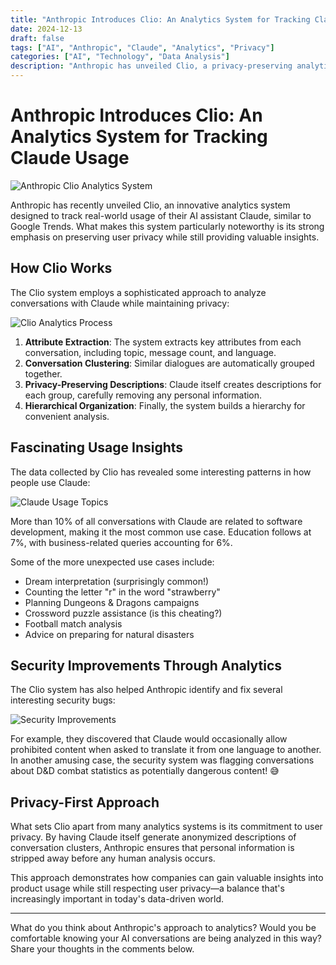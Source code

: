 ```yaml
---
title: "Anthropic Introduces Clio: An Analytics System for Tracking Claude Usage"
date: 2024-12-13
draft: false
tags: ["AI", "Anthropic", "Claude", "Analytics", "Privacy"]
categories: ["AI", "Technology", "Data Analysis"]
description: "Anthropic has unveiled Clio, a privacy-preserving analytics system that tracks how users interact with Claude, providing fascinating insights into AI usage patterns while maintaining user privacy."
---
```


# Anthropic Introduces Clio: An Analytics System for Tracking Claude Usage

![Anthropic Clio Analytics System](/posts/anthropic-clio-analytics/images/clio-main.jpg)

Anthropic has recently unveiled Clio, an innovative analytics system designed to track real-world usage of their AI assistant Claude, similar to Google Trends. What makes this system particularly noteworthy is its strong emphasis on preserving user privacy while still providing valuable insights.

## How Clio Works

The Clio system employs a sophisticated approach to analyze conversations with Claude while maintaining privacy:

![Clio Analytics Process](/posts/anthropic-clio-analytics/images/clio-stats.jpg)

1. **Attribute Extraction**: The system extracts key attributes from each conversation, including topic, message count, and language.
2. **Conversation Clustering**: Similar dialogues are automatically grouped together.
3. **Privacy-Preserving Descriptions**: Claude itself creates descriptions for each group, carefully removing any personal information.
4. **Hierarchical Organization**: Finally, the system builds a hierarchy for convenient analysis.

## Fascinating Usage Insights

The data collected by Clio has revealed some interesting patterns in how people use Claude:

![Claude Usage Topics](/posts/anthropic-clio-analytics/images/clio-topics.jpg)

More than 10% of all conversations with Claude are related to software development, making it the most common use case. Education follows at 7%, with business-related queries accounting for 6%.

Some of the more unexpected use cases include:

- Dream interpretation (surprisingly common!)
- Counting the letter "r" in the word "strawberry"
- Planning Dungeons & Dragons campaigns
- Crossword puzzle assistance (is this cheating?)
- Football match analysis
- Advice on preparing for natural disasters

## Security Improvements Through Analytics

The Clio system has also helped Anthropic identify and fix several interesting security bugs:

![Security Improvements](/posts/anthropic-clio-analytics/images/clio-security.jpg)

For example, they discovered that Claude would occasionally allow prohibited content when asked to translate it from one language to another. In another amusing case, the security system was flagging conversations about D&D combat statistics as potentially dangerous content! 😅

## Privacy-First Approach

What sets Clio apart from many analytics systems is its commitment to user privacy. By having Claude itself generate anonymized descriptions of conversation clusters, Anthropic ensures that personal information is stripped away before any human analysis occurs.

This approach demonstrates how companies can gain valuable insights into product usage while still respecting user privacy—a balance that's increasingly important in today's data-driven world.

---

What do you think about Anthropic's approach to analytics? Would you be comfortable knowing your AI conversations are being analyzed in this way? Share your thoughts in the comments below. 